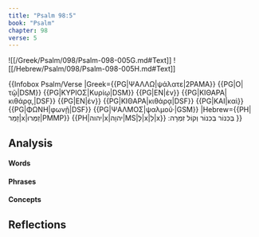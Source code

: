 ```yaml
---
title: "Psalm 98:5"
book: "Psalm"
chapter: 98
verse: 5
---
```

![[/Greek/Psalm/098/Psalm-098-005G.md#Text]]
![[/Hebrew/Psalm/098/Psalm-098-005H.md#Text]]

{{Infobox Psalm/Verse 
|Greek={{PG|ΨΑΛΛΩ|ψάλατε|2PAMA}} {{PG|Ο|τῷ|DSM}} {{PG|ΚΥΡΙΟΣ|Κυρίῳ|DSM}} {{PG|ΕΝ|ἐν}} {{PG|ΚΙΘΑΡΑ|κιθάρᾳ,|DSF}} {{PG|ΕΝ|ἐν}} {{PG|ΚΙΘΑΡΑ|κιθάρᾳ|DSF}} {{PG|ΚΑΙ|καὶ}} {{PG|ΦΩΝΗ|φωνῇ|DSF}} {{PG|ΨΑΛΜΟΣ|ψαλμοῦ·|GSM}}
|Hebrew={{PH|זָמַר|x|זַמְּרוּ|PMMP}} {{PH|יהוה|x|יהוָה|MS|לְ|x|לַ|x}}
בְּכִנוֹר
בְּכִנוֹר
וְקוֹל
זִמְרָה
׃
}}

## Analysis

#### Words

#### Phrases

#### Concepts

## Reflections
